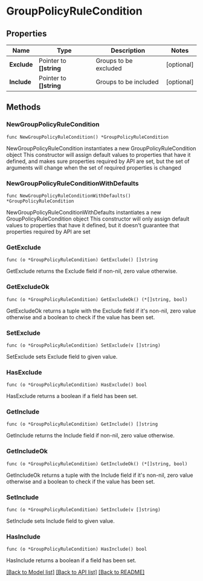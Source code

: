 # GroupPolicyRuleCondition

## Properties

Name | Type | Description | Notes
------------ | ------------- | ------------- | -------------
**Exclude** | Pointer to **[]string** | Groups to be excluded | [optional] 
**Include** | Pointer to **[]string** | Groups to be included | [optional] 

## Methods

### NewGroupPolicyRuleCondition

`func NewGroupPolicyRuleCondition() *GroupPolicyRuleCondition`

NewGroupPolicyRuleCondition instantiates a new GroupPolicyRuleCondition object
This constructor will assign default values to properties that have it defined,
and makes sure properties required by API are set, but the set of arguments
will change when the set of required properties is changed

### NewGroupPolicyRuleConditionWithDefaults

`func NewGroupPolicyRuleConditionWithDefaults() *GroupPolicyRuleCondition`

NewGroupPolicyRuleConditionWithDefaults instantiates a new GroupPolicyRuleCondition object
This constructor will only assign default values to properties that have it defined,
but it doesn't guarantee that properties required by API are set

### GetExclude

`func (o *GroupPolicyRuleCondition) GetExclude() []string`

GetExclude returns the Exclude field if non-nil, zero value otherwise.

### GetExcludeOk

`func (o *GroupPolicyRuleCondition) GetExcludeOk() (*[]string, bool)`

GetExcludeOk returns a tuple with the Exclude field if it's non-nil, zero value otherwise
and a boolean to check if the value has been set.

### SetExclude

`func (o *GroupPolicyRuleCondition) SetExclude(v []string)`

SetExclude sets Exclude field to given value.

### HasExclude

`func (o *GroupPolicyRuleCondition) HasExclude() bool`

HasExclude returns a boolean if a field has been set.

### GetInclude

`func (o *GroupPolicyRuleCondition) GetInclude() []string`

GetInclude returns the Include field if non-nil, zero value otherwise.

### GetIncludeOk

`func (o *GroupPolicyRuleCondition) GetIncludeOk() (*[]string, bool)`

GetIncludeOk returns a tuple with the Include field if it's non-nil, zero value otherwise
and a boolean to check if the value has been set.

### SetInclude

`func (o *GroupPolicyRuleCondition) SetInclude(v []string)`

SetInclude sets Include field to given value.

### HasInclude

`func (o *GroupPolicyRuleCondition) HasInclude() bool`

HasInclude returns a boolean if a field has been set.


[[Back to Model list]](../README.md#documentation-for-models) [[Back to API list]](../README.md#documentation-for-api-endpoints) [[Back to README]](../README.md)


